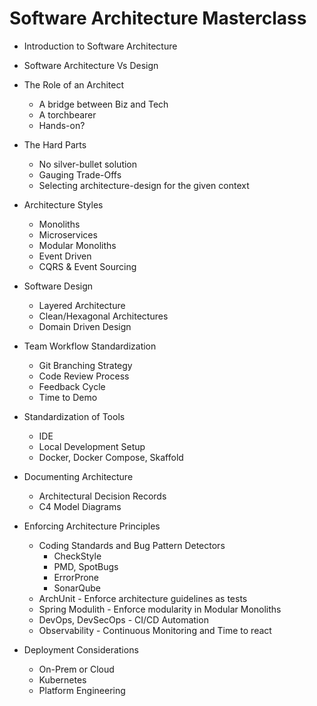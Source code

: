 # Software Architecture Masterclass

* Introduction to Software Architecture
* Software Architecture Vs Design
* The Role of an Architect
  * A bridge between Biz and Tech
  * A torchbearer
  * Hands-on?
* The Hard Parts
  * No silver-bullet solution
  * Gauging Trade-Offs
  * Selecting architecture-design for the given context

* Architecture Styles
  * Monoliths
  * Microservices
  * Modular Monoliths
  * Event Driven
  * CQRS & Event Sourcing

* Software Design
  * Layered Architecture
  * Clean/Hexagonal Architectures
  * Domain Driven Design

* Team Workflow Standardization
  * Git Branching Strategy
  * Code Review Process
  * Feedback Cycle
  * Time to Demo

* Standardization of Tools
  * IDE
  * Local Development Setup
  * Docker, Docker Compose, Skaffold

* Documenting Architecture
  * Architectural Decision Records
  * C4 Model Diagrams

* Enforcing Architecture Principles
  * Coding Standards and Bug Pattern Detectors
    * CheckStyle
    * PMD, SpotBugs
    * ErrorProne
    * SonarQube
  * ArchUnit - Enforce architecture guidelines as tests
  * Spring Modulith - Enforce modularity in Modular Monoliths
  * DevOps, DevSecOps - CI/CD Automation
  * Observability - Continuous Monitoring and Time to react

* Deployment Considerations
  * On-Prem or Cloud
  * Kubernetes
  * Platform Engineering
